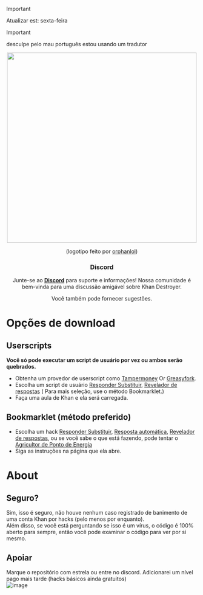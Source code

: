 > [!IMPORTANT]
> Atualizar est: sexta-feira

> [!IMPORTANT]
> desculpe pelo mau português estou usando um tradutor

<div align="center">
  <img src="https://github.com/ilytobias/Khan-Destroyer/assets/165577429/fcd7fa24-a62c-46c8-bc02-78463bd4c64a" width="500" height="500"></img>

  (logotipo feito por [orphanlol](https://github.com/orphanlol))

  ### Discord

  Junte-se ao **[Discord](https://discord.gg/pujbPqMyPF)** para suporte e informações! Nossa comunidade é bem-vinda para uma discussão amigável sobre Khan Destroyer.

  Você também pode fornecer sugestões.
</div>

# Opções de download
## Userscripts
**Você só pode executar um script de usuário por vez ou ambos serão quebrados.**
<br>

* Obtenha um provedor de userscript como [Tampermoney](https://chromewebstore.google.com/detail/tampermonkey/dhdgffkkebhmkfjojejmpbldmpobfkfo) Or [Greasyfork](https://addons.mozilla.org/en-US/firefox/addon/greasemonkey/).
* Escolha um script de usuário [Responder Substituir](https://github.com/ilytobias/Khan-Destroyer/raw/main/cheats/overwrite.user.js), [Revelador de respostas](https://github.com/ilytobias/Khan-Destroyer/raw/main/cheats/revealer.user.js) (
Para mais seleção, use o método Bookmarklet.)
* Faça uma aula de Khan e ela será carregada.
  
## Bookmarklet (método preferido)

* Escolha um hack [Responder Substituir](https://github.com/ilytobias/Khan-Destroyer/blob/main/cheats/answer_overwrite.md), [Resposta automática](https://github.com/ilytobias/Khan-Destroyer/blob/main/cheats/auto_answer.md), [Revelador de respostas](https://github.com/ilytobias/Khan-Destroyer/blob/main/cheats/show_answers.md), ou se você sabe o que está fazendo, pode tentar o [
Agricultor de Ponto de Energia](https://github.com/ilytobias/Khan-Destroyer/blob/main/cheats/farmer.md)
* Siga as instruções na página que ela abre. 

# About

## Seguro?
Sim, isso é seguro, não houve nenhum caso registrado de banimento de uma conta Khan por hacks (pelo menos por enquanto). <br>
Além disso, se você está perguntando se isso é um vírus, o código é 100% aberto para sempre, então você pode examinar o código para ver por si mesmo. <br>

## Apoiar
Marque o repositório com estrela ou entre no discord. Adicionarei um nível pago mais tarde (hacks básicos ainda gratuitos)
<br>
![image](https://github.com/ilytobias/Khan-Destroyer/assets/165577429/673061fc-c131-423b-a81b-daf862b96493)

